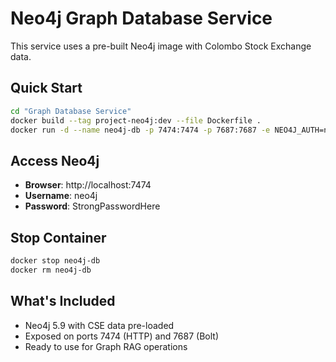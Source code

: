 # Neo4j Graph Database Service

This service uses a pre-built Neo4j image with Colombo Stock Exchange data.

## Quick Start

```bash
cd "Graph Database Service"
docker build --tag project-neo4j:dev --file Dockerfile .
docker run -d --name neo4j-db -p 7474:7474 -p 7687:7687 -e NEO4J_AUTH=neo4j/StrongPasswordHere project-neo4j:dev
```

## Access Neo4j

- **Browser**: http://localhost:7474
- **Username**: neo4j  
- **Password**: StrongPasswordHere

## Stop Container

```bash
docker stop neo4j-db
docker rm neo4j-db
```

## What's Included

- Neo4j 5.9 with CSE data pre-loaded
- Exposed on ports 7474 (HTTP) and 7687 (Bolt)
- Ready to use for Graph RAG operations
